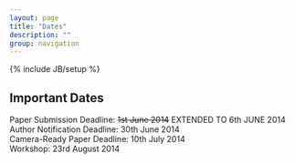 ```yaml
---
layout: page
title: "Dates"
description: ""
group: navigation
---
```

{% include JB/setup %}

Important Dates
-----------------

Paper Submission Deadline: <s>1st June 2014</s> EXTENDED TO 6th JUNE 2014  
Author Notification Deadline: 30th June 2014  
Camera-Ready Paper Deadline: 10th July 2014  
Workshop: 23rd August 2014
